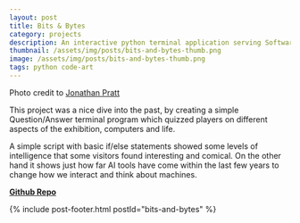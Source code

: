 ```yaml
---
layout: post
title: Bits & Bytes
category: projects
description: An interactive python terminal application serving Software as Art
thumbnail: /assets/img/posts/bits-and-bytes-thumb.png
image: /assets/img/posts/bits-and-bytes-thumb.png
tags: python code-art
---
```


Photo credit to [Jonathan Pratt](https://www.instagram.com/skodeer/)

This project was a nice dive into the past, by creating a simple Question/Answer terminal program
which quizzed players on different aspects of the exhibition, computers and life.

A simple script with basic if/else statements showed some levels of intelligence that
some visitors found interesting and comical. On the other hand it shows
just how far AI tools have come within the last few years to change how we interact
and think about machines.


[<b>Github Repo</b>](https://github.com/thejester129/bits-and-bytes/)


{% include post-footer.html postId="bits-and-bytes" %}